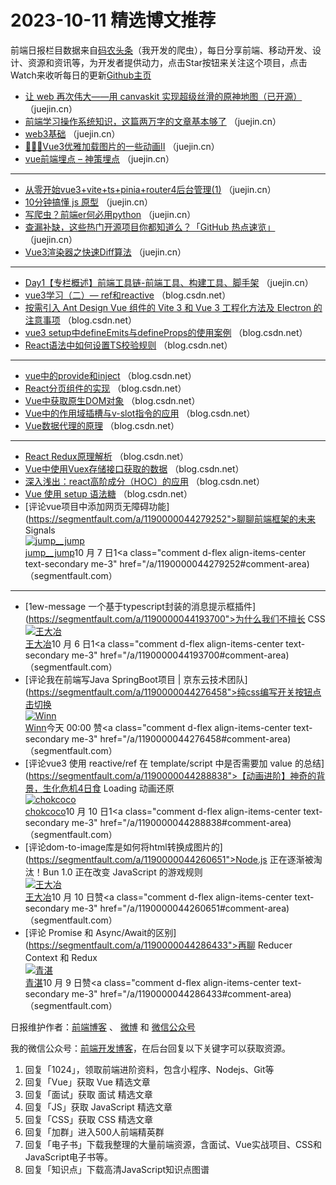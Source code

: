 # 2023-10-11 精选博文推荐

前端日报栏目数据来自[码农头条](http://toutiao.qdkfweb.cn/)（我开发的爬虫），每日分享前端、移动开发、设计、资源和资讯等，为开发者提供动力，点击Star按钮来关注这个项目，点击Watch来收听每日的更新[Github主页](https://github.com/kujian/frontendDaily)
* [让 web 再次伟大——用 canvaskit 实现超级丝滑的原神地图（已开源）](https://juejin.cn/post/7287781316590583863) （juejin.cn）
* [前端学习操作系统知识，这篇两万字的文章基本够了](https://juejin.cn/post/7287020579831463970) （juejin.cn）
* [web3基础](https://juejin.cn/post/7287786675517325371) （juejin.cn）
* [🚀🚀🚀Vue3优雅加载图片的一些动画Ⅱ](https://juejin.cn/post/7286310628352770109) （juejin.cn）
* [vue前端埋点 &#8211; 神策埋点](https://juejin.cn/post/7287562282670227515) （juejin.cn）

***
* [从零开始vue3+vite+ts+pinia+router4后台管理(1)](https://juejin.cn/post/7286112965609357347) （juejin.cn）
* [10分钟搞懂 js 原型](https://juejin.cn/post/7287524648808366091) （juejin.cn）
* [写爬虫？前端er何必用python](https://juejin.cn/post/7287389831192625210) （juejin.cn）
* [查漏补缺，这些热门开源项目你都知道么？「GitHub 热点速览」](https://juejin.cn/post/7287486942668193847) （juejin.cn）
* [Vue3渲染器之快速Diff算法](https://juejin.cn/post/7286787235361882124) （juejin.cn）

***
* [Day1【专栏概述】前端工具链-前端工具、构建工具、脚手架](https://juejin.cn/post/7287409232185262095) （juejin.cn）
* [vue3学习（二）&#8212; ref和reactive](https://blog.csdn.net/weixin_43932245/article/details/133705572) （blog.csdn.net）
* [按需引入 Ant Design Vue 组件的 Vite 3 和 Vue 3 工程化方法及 Electron 的注意事项](https://blog.csdn.net/QfyoProlog/article/details/133722324) （blog.csdn.net）
* [vue3 setup中defineEmits与defineProps的使用案例](https://blog.csdn.net/vanora1111/article/details/133697061) （blog.csdn.net）
* [React语法中如何设置TS校验规则](https://blog.csdn.net/m0_71966801/article/details/133738965) （blog.csdn.net）

***
* [vue中的provide和inject](https://blog.csdn.net/2301_77456141/article/details/133754675) （blog.csdn.net）
* [React分页组件的实现](https://blog.csdn.net/GnaxCode/article/details/133724967) （blog.csdn.net）
* [Vue中获取原生DOM对象](https://blog.csdn.net/EkPython/article/details/133723803) （blog.csdn.net）
* [Vue中的作用域插槽与v-slot指令的应用](https://blog.csdn.net/EkWeller/article/details/133723093) （blog.csdn.net）
* [Vue数据代理的原理](https://blog.csdn.net/XunLin233/article/details/133714989) （blog.csdn.net）

***
* [React Redux原理解析](https://blog.csdn.net/EauCoder/article/details/133723531) （blog.csdn.net）
* [Vue中使用Vuex存储接口获取的数据](https://blog.csdn.net/api_server505/article/details/133722432) （blog.csdn.net）
* [深入浅出：react高阶成分（HOC）的应用](https://blog.csdn.net/m0_72196169/article/details/133716617) （blog.csdn.net）
* [Vue 使用 setup 语法糖](https://blog.csdn.net/xiaowude_boke/article/details/133700872) （blog.csdn.net）
* [评论vue项目中添加网页无障碍功能](https://segmentfault.com/a/1190000044279252">聊聊前端框架的未来 Signals</a></h3><div class="info-wrap d-flex align-items-center text-secondary pt-1"><a href="/u/jump_and_jump"><div class="position-relative sflex-center rounded-circle flex-shrink-0 avatar"><img src="https://avatar-static.segmentfault.com/242/652/2426524389-6013da90af324_big64" alt="jump__jump" class="w-100 h-100 position-absolute left-0 top-0 rounded-circle bg-white"/></div></a><a class="text-primary" href="/u/jump_and_jump"><span class="name ms-2 me-1">jump__jump</span></a><span class="split-dot"></span><span class="create-time  d-flex align-items-center">10 月 7 日</span><a class="like ms-3 me-3 d-flex align-items-center text-secondary"><i class="far fa-thumbs-up"></i><span class="ms-1">1</span></a><a class="comment d-flex align-items-center text-secondary me-3" href="/a/1190000044279252#comment-area) （segmentfault.com）

***
* [1ew-message 一个基于typescript封装的消息提示框插件](https://segmentfault.com/a/1190000044193700">为什么我们不擅长 CSS</a></h3><div class="info-wrap d-flex align-items-center text-secondary pt-1"><a href="/u/minnanitkong"><div class="position-relative sflex-center rounded-circle flex-shrink-0 avatar"><img src="https://avatar-static.segmentfault.com/392/949/3929497632-5c75d206ad1a5_big64" alt="王大冶" class="w-100 h-100 position-absolute left-0 top-0 rounded-circle bg-white"/></div></a><a class="text-primary" href="/u/minnanitkong"><span class="name ms-2 me-1">王大冶</span></a><span class="split-dot"></span><span class="create-time  d-flex align-items-center">10 月 6 日</span><a class="like ms-3 me-3 d-flex align-items-center text-secondary"><i class="far fa-thumbs-up"></i><span class="ms-1">1</span></a><a class="comment d-flex align-items-center text-secondary me-3" href="/a/1190000044193700#comment-area) （segmentfault.com）
* [评论我在前端写Java SpringBoot项目 | 京东云技术团队](https://segmentfault.com/a/1190000044276458">纯css编写开关按钮点击切换</a></h3><div class="info-wrap d-flex align-items-center text-secondary pt-1"><a href="/u/winnn"><div class="position-relative sflex-center rounded-circle flex-shrink-0 avatar"><img src="https://avatar-static.segmentfault.com/131/224/131224558-5e078a14c9cc8_big64" alt="Winn" class="w-100 h-100 position-absolute left-0 top-0 rounded-circle bg-white"/></div></a><a class="text-primary" href="/u/winnn"><span class="name ms-2 me-1">Winn</span></a><span class="split-dot"></span><span class="create-time  d-flex align-items-center">今天 00:00 </span><a class="like ms-3 me-3 d-flex align-items-center text-secondary"><i class="far fa-thumbs-up"></i><span class="ms-1">赞</span></a><a class="comment d-flex align-items-center text-secondary me-3" href="/a/1190000044276458#comment-area) （segmentfault.com）
* [评论vue3 使用 reactive/ref 在 template/script 中是否需要加 value 的总结](https://segmentfault.com/a/1190000044288838">【动画进阶】神奇的背景，生化危机4日食 Loading 动画还原</a></h3><div class="info-wrap d-flex align-items-center text-secondary pt-1"><a href="/u/chokcoco"><div class="position-relative sflex-center rounded-circle flex-shrink-0 avatar"><img src="https://avatar-static.segmentfault.com/125/280/1252802944-577261864009f_big64" alt="chokcoco" class="w-100 h-100 position-absolute left-0 top-0 rounded-circle bg-white"/></div></a><a class="text-primary" href="/u/chokcoco"><span class="name ms-2 me-1">chokcoco</span></a><span class="split-dot"></span><span class="create-time  d-flex align-items-center">10 月 10 日</span><a class="like ms-3 me-3 d-flex align-items-center text-secondary"><i class="far fa-thumbs-up"></i><span class="ms-1">1</span></a><a class="comment d-flex align-items-center text-secondary me-3" href="/a/1190000044288838#comment-area) （segmentfault.com）
* [评论dom-to-image库是如何将html转换成图片的](https://segmentfault.com/a/1190000044260651">Node.js 正在逐渐被淘汰！Bun 1.0 正在改变 JavaScript 的游戏规则</a></h3><div class="info-wrap d-flex align-items-center text-secondary pt-1"><a href="/u/minnanitkong"><div class="position-relative sflex-center rounded-circle flex-shrink-0 avatar"><img src="https://avatar-static.segmentfault.com/392/949/3929497632-5c75d206ad1a5_big64" alt="王大冶" class="w-100 h-100 position-absolute left-0 top-0 rounded-circle bg-white"/></div></a><a class="text-primary" href="/u/minnanitkong"><span class="name ms-2 me-1">王大冶</span></a><span class="split-dot"></span><span class="create-time  d-flex align-items-center">10 月 10 日</span><a class="like ms-3 me-3 d-flex align-items-center text-secondary"><i class="far fa-thumbs-up"></i><span class="ms-1">赞</span></a><a class="comment d-flex align-items-center text-secondary me-3" href="/a/1190000044260651#comment-area) （segmentfault.com）
* [评论 Promise 和 Async/Await的区别](https://segmentfault.com/a/1190000044286433">再聊 Reducer Context 和 Redux</a></h3><div class="info-wrap d-flex align-items-center text-secondary pt-1"><a href="/u/qingzhan"><div class="position-relative sflex-center rounded-circle flex-shrink-0 avatar"><img src="https://avatar-static.segmentfault.com/255/509/2555096333-5a3332b9241c6_big64" alt="青湛" class="w-100 h-100 position-absolute left-0 top-0 rounded-circle bg-white"/></div></a><a class="text-primary" href="/u/qingzhan"><span class="name ms-2 me-1">青湛</span></a><span class="split-dot"></span><span class="create-time  d-flex align-items-center">10 月 9 日</span><a class="like ms-3 me-3 d-flex align-items-center text-secondary"><i class="far fa-thumbs-up"></i><span class="ms-1">赞</span></a><a class="comment d-flex align-items-center text-secondary me-3" href="/a/1190000044286433#comment-area) （segmentfault.com）

日报维护作者：[前端博客](https://qdkfweb.cn/) 、 [微博](http://weibo.com/kujian) 和 [微信公众号](https://open.weixin.qq.com/qr/code?username=caibaojian_com)

我的微信公众号：[前端开发博客](https://open.weixin.qq.com/qr/code?username=caibaojian_com)，在后台回复以下关键字可以获取资源。

1. 回复「1024」，领取前端进阶资料，包含小程序、Nodejs、Git等
2. 回复「Vue」获取 Vue 精选文章
3. 回复「面试」获取 面试 精选文章
4. 回复「JS」获取 JavaScript 精选文章
5. 回复「CSS」获取 CSS 精选文章
6. 回复「加群」进入500人前端精英群
7. 回复「电子书」下载我整理的大量前端资源，含面试、Vue实战项目、CSS和JavaScript电子书等。
8. 回复「知识点」下载高清JavaScript知识点图谱